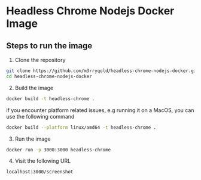 # Headless Chrome Nodejs Docker Image
## Steps to run the image
1. Clone the repository
```bash
git clone https://github.com/m3rryqold/headless-chrome-nodejs-docker.git &&
cd headless-chrome-nodejs-docker
```
2. Build the image
```bash
docker build -t headless-chrome .
```
if you encounter platform related issues, e.g running it on a MacOS, you can use the following command
```bash
docker build --platform linux/amd64 -t headless-chrome .
```
3. Run the image
```bash
docker run -p 3000:3000 headless-chrome
```
4. Visit the following URL
```
localhost:3000/screenshot
```
